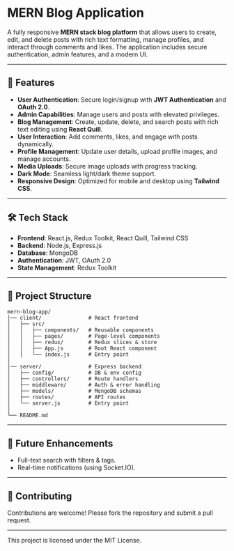 # MERN Blog Application

A fully responsive **MERN stack blog platform** that allows users to create, edit, and delete posts with rich text formatting, manage profiles, and interact through comments and likes. The application includes secure authentication, admin features, and a modern UI.

---

## 🚀 Features

* **User Authentication**: Secure login/signup with **JWT Authentication** and **OAuth 2.0**.
* **Admin Capabilities**: Manage users and posts with elevated privileges.
* **Blog Management**: Create, update, delete, and search posts with rich text editing using **React Quill**.
* **User Interaction**: Add comments, likes, and engage with posts dynamically.
* **Profile Management**: Update user details, upload profile images, and manage accounts.
* **Media Uploads**: Secure image uploads with progress tracking.
* **Dark Mode**: Seamless light/dark theme support.
* **Responsive Design**: Optimized for mobile and desktop using **Tailwind CSS**.

---

## 🛠️ Tech Stack

* **Frontend**: React.js, Redux Toolkit, React Quill, Tailwind CSS
* **Backend**: Node.js, Express.js
* **Database**: MongoDB
* **Authentication**: JWT, OAuth 2.0
* **State Management**: Redux Toolkit

---

## 📂 Project Structure

```
mern-blog-app/
│── client/               # React frontend  
│   ├── src/  
│   │   ├── components/   # Reusable components  
│   │   ├── pages/        # Page-level components  
│   │   ├── redux/        # Redux slices & store  
│   │   ├── App.js        # Root React component  
│   │   └── index.js      # Entry point  
│  
│── server/               # Express backend  
│   ├── config/           # DB & env config  
│   ├── controllers/      # Route handlers  
│   ├── middleware/       # Auth & error handling  
│   ├── models/           # MongoDB schemas  
│   ├── routes/           # API routes  
│   └── server.js         # Entry point  
│  
└── README.md  
```

---

## 📌 Future Enhancements

* Full-text search with filters & tags.
* Real-time notifications (using Socket.IO).


---

## 🤝 Contributing

Contributions are welcome! Please fork the repository and submit a pull request.

---



This project is licensed under the MIT License.

